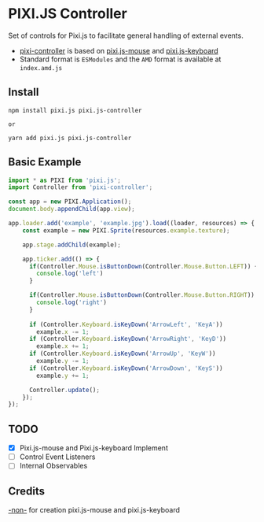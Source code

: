 # PIXI.JS Controller

Set of controls for Pixi.js to facilitate general handling of external events.

- [pixi-controller](https://github.com/Novout/pixi-controller) is based on [pixi.js-mouse](https://www.npmjs.com/package/pixi.js-mouse) and [pixi.js-keyboard](https://www.npmjs.com/package/pixi.js-keyboard)
- Standard format is `ESModules` and the `AMD` format is available at `index.amd.js`

## Install

```shell
npm install pixi.js pixi.js-controller

or

yarn add pixi.js pixi.js-controller
```

## Basic Example

```js
import * as PIXI from 'pixi.js';
import Controller from 'pixi-controller';

const app = new PIXI.Application();
document.body.appendChild(app.view);

app.loader.add('example', 'example.jpg').load((loader, resources) => {
    const example = new PIXI.Sprite(resources.example.texture);

    app.stage.addChild(example);

    app.ticker.add(() => {
      if(Controller.Mouse.isButtonDown(Controller.Mouse.Button.LEFT)) {
        console.log('left')
      }

      if(Controller.Mouse.isButtonDown(Controller.Mouse.Button.RIGHT)) {
        console.log('right')
      }
      
      if (Controller.Keyboard.isKeyDown('ArrowLeft', 'KeyA'))
        example.x -= 1;
      if (Controller.Keyboard.isKeyDown('ArrowRight', 'KeyD'))
        example.x += 1;
      if (Controller.Keyboard.isKeyDown('ArrowUp', 'KeyW'))
        example.y -= 1;
      if (Controller.Keyboard.isKeyDown('ArrowDown', 'KeyS'))
        example.y += 1;

      Controller.update();
    });
});
```

## TODO

- [x] Pixi.js-mouse and Pixi.js-keyboard Implement
- [ ] Control Event Listeners
- [ ] Internal Observables

## Credits

[-non-](https://www.npmjs.com/~-nom-) for creation pixi.js-mouse and pixi.js-keyboard
